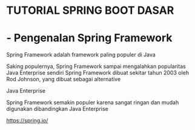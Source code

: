 # TUTORIAL SPRING BOOT DASAR
# - Pengenalan Spring Framework

Spring Framework adalah framework paling populer di Java

Saking populernya, Spring Framework sampai mengalahkan popularitas Java Enterprise sendiri Spring Framework dibuat sekitar tahun 2003 oleh Rod Johnson, yang dibuat sebagai alternative

Java Enterprise

Spring Framework semakin populer karena sangat ringan dan mudah digunakan dibandingkan Java Enterprise

https://spring.io/


